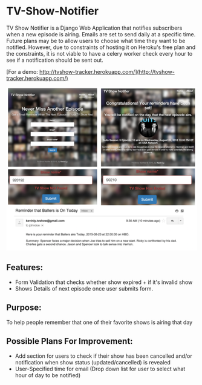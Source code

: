 # TV-Show-Notifier
TV Show Notifier is a Django Web Application that notifies subscribers when a new episode is airing. Emails are set to send daily at 
a specific time. Future plans may be to allow users to choose what time they want to be notified. However, due to constraints of hosting it on 
Heroku's free plan and the constraints, it is not viable to have a celery worker check every hour to see if a notification should be sent out.

[For a demo: http://tvshow-tracker.herokuapp.com/](http://tvshow-tracker.herokuapp.com/)

![Alt text](https://github.com/kevinhly01/TV-Show-Notifier/blob/master/TV-Show-Notifier-Features.png "Sign Up Form")

## Features:
* Form Validation that checks whether show expired + if it's invalid show
* Shows Details of next episode once user submits form.

## Purpose:
To help people remember that one of their favorite shows is airing that day

## Possible Plans For Improvement:
* Add section for users to check if their show has been cancelled and/or notification when show status (updated/cancelled) is revealed
* User-Specified time for email (Drop down list for user to select what hour of day to be notified)
